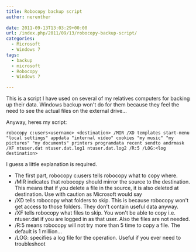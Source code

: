```yaml
---
title: Robocopy backup script
author: nerenther
 
date: 2011-09-13T13:03:29+00:00
url: /index.php/2011/09/13/robocopy-backup-script/
categories:
  - Microsoft
  - Windows 7
tags:
  - backup
  - microsoft
  - Robocopy
  - Windows 7

---
```

This is a script I have used on several of my relatives computers for backing up their data. Windows backup won't do for them because they feel the need to see the actual files on the external drive&#8230;

Anyway, heres my script:

 ```
 robocopy c:users<username> <destination> /MIR /XD templates start-menu "local settings" appdata "internal video" cookies "my music" "my pictures" "my documents" printers programdata recent sendto andrmask /XF ntuser.dat ntuser.dat.log1 ntuser.dat.log2 /R:5 /LOG:<log destination> 
 ```

I guess a little explanation is required.

  * The first part, robocopy c:users<username> <destination> tells robocopy what to copy where.
  * /MIR indicates that robocopy should mirror the source to the destination. This means that if you delete a file in the source, it is also deleted at destination. Use with caution as Microsoft would say
  * /XD tells robocopy what folders to skip. This is because robocopy won't get access to those folders. They don't contain useful data anyway.
  * /XF tells robocopy what files to skip. You won't be able to copy i.e. ntuser.dat if you are logged in as that user. Also the files are not needed.
  * /R:5 means robocopy will not try more than 5 time to copy a file. The default is 1 million&#8230;
  * /LOG: specifies a log file for the operation. Useful if you ever need to troubleshoot